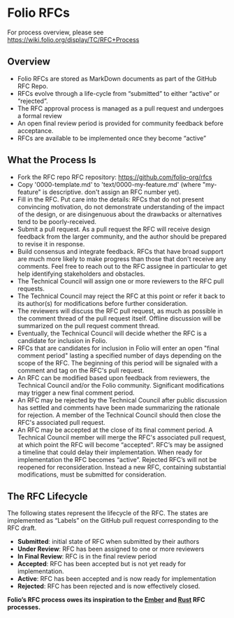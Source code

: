 # Folio RFCs

For process overview, please see https://wiki.folio.org/display/TC/RFC+Process

## Overview

* Folio RFCs are stored as MarkDown documents as part of the GitHub RFC Repo.
* RFCs evolve through a life-cycle from “submitted” to either “active” or “rejected”.
* The RFC approval process is managed as a pull request and undergoes a formal review
* An open final review period is provided for community feedback before acceptance.
* RFCs are available to be implemented once they become “active”


## What the Process Is

* Fork the RFC repo RFC repository: https://github.com/folio-org/rfcs
* Copy '0000-template.md' to 'text/0000-my-feature.md' (where "my-feature" is descriptive. don't assign an RFC number yet).
* Fill in the RFC. Put care into the details: RFCs that do not present convincing motivation, do not demonstrate understanding of the impact of the design, or are disingenuous about the drawbacks or alternatives tend to be poorly-received.
* Submit a pull request. As a pull request the RFC will receive design feedback from the larger community, and the author should be prepared to revise it in response.
* Build consensus and integrate feedback. RFCs that have broad support are much more likely to make progress than those that don't receive any comments. Feel free to reach out to the RFC assignee in particular to get help identifying stakeholders and obstacles.
* The Technical Council will assign one or more reviewers to the RFC pull requests. 
* The Technical Council may reject the RFC at this point or refer it back to its author(s) for modifications before further consideration.
* The reviewers will discuss the RFC pull request, as much as possible in the comment thread of the pull request itself. Offline discussion will be summarized on the pull request comment thread.
* Eventually, the Technical Council will decide whether the RFC is a candidate for inclusion in Folio.
* RFCs that are candidates for inclusion in Folio will enter an open "final comment period" lasting a specified number of days depending on the scope of the RFC. The beginning of this period will be signaled with a comment and tag on the RFC's pull request. 
* An RFC can be modified based upon feedback from reviewers, the Technical Council and/or the Folio community. Significant modifications may trigger a new final comment period.
* An RFC may be rejected by the Technical Council after public discussion has settled and comments have been made summarizing the rationale for rejection. A member of the Technical Council should then close the RFC's associated pull request.
* An RFC may be accepted at the close of its final comment period. A Technical Council member will merge the RFC's associated pull request, at which point the RFC will become “accepted”.
RFC’s may be assigned a timeline that could delay their implementation. When ready for implementation the RFC becomes “active”.
Rejected RFC’s will not be reopened for reconsideration. Instead a new RFC, containing substantial modifications, must be submitted for consideration.

## The RFC Lifecycle

The following states represent the lifecycle of the RFC. The states are implemented as “Labels” on the GitHub pull request corresponding to the RFC draft.

* **Submitted**: initial state of RFC when submitted by their authors
* **Under Review**: RFC has been assigned to one or more reviewers
* **In Final Review**: RFC is in the final review period
* **Accepted**: RFC has been accepted but is not yet ready for implementation.
* **Active**: RFC has been accepted and is now ready for implementation
* **Rejected**: RFC has been rejected and is now effectively closed.


**Folio’s RFC process owes its inspiration to the [Ember] and [Rust] RFC processes.**

[Ember]: https://github.com/emberjs/rfcs
[Rust]: https://github.com/rust-lang/rfcs

